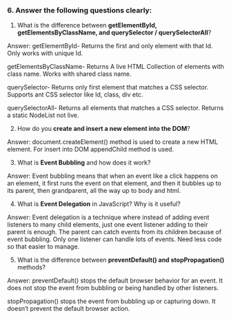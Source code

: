 ### 6. Answer the following questions clearly:

1. What is the difference between **getElementById, getElementsByClassName, and querySelector / querySelectorAll**?

Answer:
getElementById- Returns the first and only element with that Id. Only works with unique Id.

getElementsByClassName- Returns A live HTML Collection of elements with class name. Works with shared class name.

querySelector- Returns only first element that matches a CSS selector. Supports ant CSS selector like Id, class, div etc.

querySelectorAll- Returns all elements that matches a CSS selector. Returns a static NodeList not live.

2. How do you **create and insert a new element into the DOM**?

Answer: document.createElement() method is used to create a new HTML element. For insert into DOM appendChild method is used.

3. What is **Event Bubbling** and how does it work?

Answer: Event bubbling means that when an event like a click happens on an element, it first runs the event on that element, and then it bubbles up to its parent, then grandparent, all the way up to body and html.

4. What is **Event Delegation** in JavaScript? Why is it useful?

Answer: Event delegation is a technique where instead of adding event listeners to many child elements, just one event listener adding to their parent is enough. The parent can catch events from its children because of event bubbling.
Only one listener can handle lots of events. Need less code so that easier to manage.

5. What is the difference between **preventDefault() and stopPropagation()** methods?

Answer: preventDefault() stops the default browser behavior for an event. It does not stop the event from bubbling or being handled by other listeners.

stopPropagation() stops the event from bubbling up or capturing down. It doesn’t prevent the default browser action.
